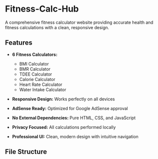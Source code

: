 # Fitness-Calc-Hub

A comprehensive fitness calculator website providing accurate health and fitness calculations with a clean, responsive design.

## Features

- **6 Fitness Calculators:**
  - BMI Calculator
  - BMR Calculator
  - TDEE Calculator
  - Calorie Calculator
  - Heart Rate Calculator
  - Water Intake Calculator

- **Responsive Design:** Works perfectly on all devices
- **AdSense Ready:** Optimized for Google AdSense approval
- **No External Dependencies:** Pure HTML, CSS, and JavaScript
- **Privacy Focused:** All calculations performed locally
- **Professional UI:** Clean, modern design with intuitive navigation

## File Structure
